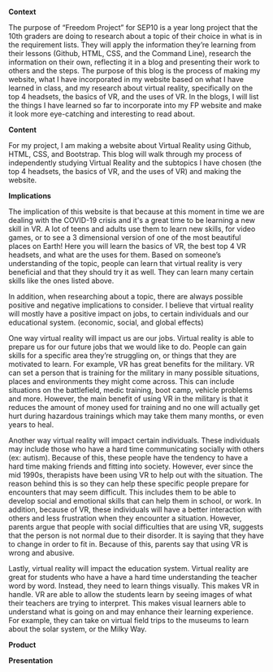 <b>Context</b>

The purpose of “Freedom Project” for SEP10 is a year long project that the 10th graders are doing to research about a topic of their choice in what is in the requirement lists. They will apply the information they’re learning  from their lessons (Github, HTML, CSS, and the Command Line), research the information on their own, reflecting it in a blog and presenting their work to others and the steps. The purpose of this blog is the process of making my website, what I have incorporated in my website based on what I have learned in class, and my research about virtual reality, specifically on the top 4 headsets, the basics of VR, and the uses of VR. In the blogs, I will list the things I have learned so far to incorporate into my FP website and make it look more eye-catching and interesting to read about.

<b>Content</b>

For my project, I am making a website about Virtual Reality using Github, HTML, CSS, and Bootstrap. This blog will walk through my process of independently studying Virtual Reality and the subtopics I have chosen (the top 4 headsets, the basics of VR, and the uses of VR) and making the website.

<b>Implications</b>

The implication of this website is that because at this moment in time we are dealing with the COVID-19 crisis and it's a great time to be learning a new skill in VR. A lot of teens and adults use them to learn new skills, for video games, or to see a 3 dimensional version of one of the most beautiful places on Earth! Here you will learn the basics of VR, the best top 4 VR headsets, and what are the uses for them. Based on someone’s understanding of the topic, people can learn that virtual reality is very beneficial and that they should try it as well. They can learn many certain skills like the ones listed above. 

In addition, when researching about a topic, there are always possible positive and negative implications to consider. I believe that virtual reality will mostly have a positive impact on jobs, to certain individuals and our educational system. (economic, social, and global effects) 

One way virtual reality will impact us are our jobs. Virtual reality is able to prepare us for our future jobs that we would like to do. People can gain skills for a specific area they’re struggling on, or things that they are motivated to learn. For example, VR has great benefits for the military. VR can set a person that is training for the military in many possible situations, places and environments they might come across. This can include situations on the battlefield, medic training, boot camp, vehicle problems and more. However, the main benefit of using VR in the military is that it reduces the amount of money used for training and no one will actually get hurt during hazardous trainings which may take them many months, or even years to heal. 

Another way virtual reality will impact certain individuals. These individuals may include those who have a hard time communicating socially with others (ex: autism). Because of this, these people have the tendency to have a hard time making friends and fitting into society. However, ever since the mid 1990s, therapists have been using VR to help out with the situation. The reason behind this is so they can help these specific people prepare for encounters that may seem difficult. This includes them to be able to develop social and emotional skills that can help them in school, or work. In addition, because of VR, these individuals will have a better interaction with others and less frustration when they encounter a situation. However, parents argue that people with social difficulties that are using VR, suggests that the person is not normal due to their disorder. It is saying that they have to change in order to fit in. Because of this, parents say that using VR is wrong and abusive. 

Lastly, virtual reality will impact the education system. Virtual reality are great for students who have a have a hard time understanding the teacher word by word. Instead, they need to learn things visually. This makes VR in handle. VR are able to allow the students learn by seeing images of what their teachers are trying to interpret. This makes visual learners able to understand what is going on and may enhance their learning experience. For example, they can take on virtual field trips to the museums to learn about the solar system, or the Milky Way.


<b>Product</b>

<b>Presentation</b>

